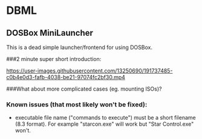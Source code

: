 # DBML

## DOSBox MiniLauncher

This is a dead simple launcher/frontend for using DOSBox.

###2 minute super short introduction:


https://user-images.githubusercontent.com/13250690/191737485-c0b4e0d3-fafb-4038-be21-97074fc2bf30.mp4

###What about more complicated cases (eg. mounting ISOs)?


### Known issues (that most likely won't be fixed):
- executable file name ("commands to execute") must be a short filename (8.3 format). For example "starcon.exe" will work but "Star Control.exe" won't.
